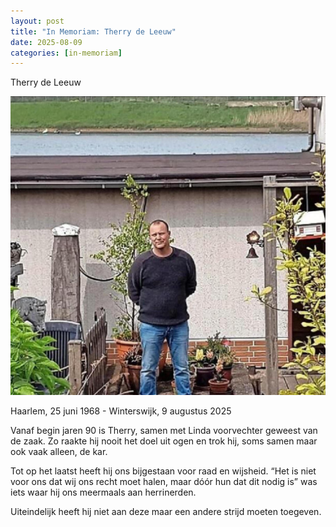 ```yaml
---
layout: post
title: "In Memoriam: Therry de Leeuw"
date: 2025-08-09
categories: [in-memoriam]
---
```

Therry de Leeuw

![Alt-tekst](https://github.com/Klikblitser/VBBSKW/blob/main/assets/Therry%20de%20Leeuw.jpg?raw=true)

Haarlem, 25 juni 1968 - Winterswijk, 9 augustus 2025

Vanaf begin jaren 90 is Therry, samen met Linda voorvechter geweest van de zaak. Zo raakte hij nooit het doel uit ogen en trok hij, soms samen maar ook vaak alleen, de kar.

Tot op het laatst heeft hij ons bijgestaan voor raad en wijsheid. “Het is niet voor ons dat wij ons recht moet halen, maar dóór hun dat dit nodig is” was iets waar hij ons meermaals aan herrinerden.

Uiteindelijk heeft hij niet aan deze maar een andere strijd moeten toegeven.
